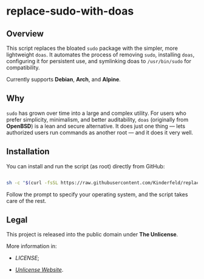 # replace-sudo-with-doas

## Overview

This script replaces the bloated `sudo` package with the simpler,
more lightweight `doas`. It automates the process of removing `sudo`,
installing `doas`, configuring it for persistent use, and symlinking
doas to `/usr/bin/sudo` for compatibility.

Currently supports **Debian**, **Arch**, and **Alpine**.

## Why

`sudo` has grown over time into a large and complex utility.
For users who prefer simplicity, minimalism, and better auditability,
`doas` (originally from **OpenBSD**) is a lean and secure alternative.
It does just one thing — lets authorized users run commands as another
root — and it does it very well.

## Installation

You can install and run the script (as root) directly from GitHub:

```sh

sh -c "$(curl -fsSL https://raw.githubusercontent.com/Kinderfeld/replace-sudo-with-doas/main/replace_sudo_with_doas.sh)"
```

Follow the prompt to specify your operating system,
and the script takes care of the rest.

## Legal

This project is released into the public domain under **The Unlicense**.

More information in:

- _LICENSE_;

- [_Unlicense Website_](https://unlicense.org/).

